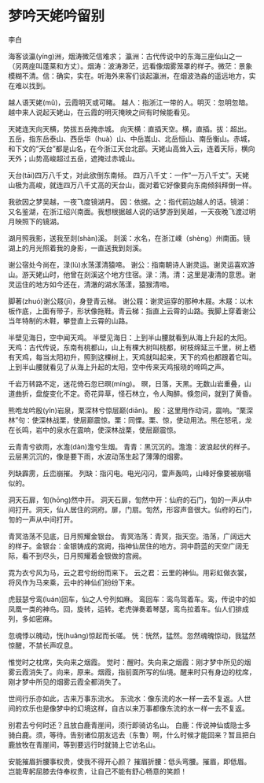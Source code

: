 <link href="../../css/style.css" rel="stylesheet" type="text/css" />

# 梦吟天姥吟留别

<span class="r">李白

<div class="p">

海客谈瀛(yíng)洲，烟涛微茫信难求；
<span class="comment">瀛洲：古代传说中的东海三座仙山之一（另两座叫蓬莱和方丈）。烟涛：波涛渺茫，远看像烟雾笼罩的样子。微茫：景象模糊不清。信：确实，实在。听海外来客们谈起瀛洲，在烟波浩淼的遥远地方，实在难以找到。

越人语天姥(mǔ)，云霞明灭或可睹。
<span class="comment">越人：指浙江一带的人。明灭：忽明忽暗。越中来人说起天姥山，在云霞的明灭掩映之间有时候能看见。

天姥连天向天横，势拔五岳掩赤城。
<span class="comment">向天横：直插天空。横，直插。拔：超出。五岳，指东岳泰山、西岳华（huà）山、中岳嵩山、北岳恒山、南岳衡山。赤城，和下文的“天台”都是山名，在今浙江天台北部。天姥山高耸入云，连着天际，横向天外；山势高峻超过五岳，遮掩过赤城山。

天台(tāi)四万八千丈，对此欲倒东南倾。
<span class="comment">四万八千丈：一作“一万八千丈”。天姥山极为高峻，就连四万八千丈高的天台山，面对着它好像要向东南倾斜拜倒一样。

我欲因之梦吴越，一夜飞度镜湖月。
<span class="comment">因：依据。之：指代前边越人的话。镜湖：又名鉴湖，在浙江绍兴南面。我想根据越人说的话梦游到吴越，一天夜晚飞渡过明月映照下的镜湖。   

湖月照我影，送我至剡(shàn)溪。
<span class="comment">剡溪：水名，在浙江嵊（shèng）州南面。镜湖上的月光照着我的身影，一直送我到剡溪。

谢公宿处今尚在，渌(lù)水荡漾清猿啼。
<span class="comment">谢公：指南朝诗人谢灵运。谢灵运喜欢游山。游天姥山时，他曾在剡溪这个地方住宿。渌：清。清：这里是凄清的意思。谢灵运住的地方如今还在，清澈的湖水荡漾，猿猴清啼。

脚著(zhuó)谢公屐(jī)，身登青云梯。
<span class="comment">谢公屐：谢灵运穿的那种木屐。木屐：以木板作底，上面有带子，形状像拖鞋。青云梯：指直上云霄的山路。我脚上穿着谢公当年特制的木鞋，攀登直上云霄的山路。

半壁见海日，空中闻天鸡。
<span class="comment">半壁见海日：上到半山腰就看到从海上升起的太阳。天鸡：古代传说，东南有桃都山，山上有棵大树叫桃都，树枝绵延三千里，树上栖有天鸡，每当太阳初升，照到这棵树上，天鸡就叫起来，天下的鸡也都跟着它叫。上到半山腰就看见了从海上升起的太阳，空中传来天鸡报晓的啼鸣之声。
   
千岩万转路不定，迷花倚石忽已暝(míng)。
<span class="comment">暝，日落，天黑。无数山岩重叠，山道曲折，盘旋变化不定。奇花异草，怪石林立，令人陶醉。倏忽间，就到了黄昏。

熊咆龙吟殷(yǐn)岩泉，栗深林兮惊层巅(diān)。
<span class="comment">殷：这里用作动词，震响。“栗深林”句：使深林战栗，使层巅震惊。栗：同慄。栗、惊，使动用法。熊在怒吼，龙在长鸣，岩中的泉水在震响，使深林战栗，使层巅震惊。

云青青兮欲雨，水澹(dàn)澹兮生烟。
<span class="comment">青青：黑沉沉的。澹澹：波浪起伏的样子。云层黑沉沉的，像是要下雨，水波动荡生起了薄薄的烟雾。

列缺霹雳，丘峦崩摧。
<span class="comment">列缺：指闪电。电光闪闪，雷声轰鸣，山峰好像要被崩塌似的。

洞天石扉，訇(hōng)然中开。
<span class="comment">洞天石扉，訇然中开：仙府的石门，訇的一声从中间打开。洞天，仙人居住的洞府。扉，门扇。訇然，形容声音很大。仙府的石门，訇的一声从中间打开。

青冥浩荡不见底，日月照耀金银台。
<span class="comment"> 青冥浩荡：青冥，指天空。浩荡，广阔远大的样子。金银台：金银铸成的宫阙，指神仙居住的地方。洞中蔚蓝的天空广阔无际，看不到尽头，日月照耀着金银做的宫阙。

霓为衣兮风为马，云之君兮纷纷而来下。
<span class="comment">云之君：云里的神仙。用彩虹做衣裳，将风作为马来乘，云中的神仙们纷纷下来。

虎鼓瑟兮鸾(luán)回车，仙之人兮列如麻。
<span class="comment">鸾回车：鸾鸟驾着车。鸾，传说中的如凤凰一类的神鸟。回，旋转，运转。老虎弹奏着琴瑟，鸾鸟拉着车。仙人们排成列，多如密麻。

忽魂悸以魄动，恍(huǎng)惊起而长嗟。
<span class="comment">恍：恍然，猛然。忽然魂魄惊动，我猛然惊醒，不禁长声叹息。

惟觉时之枕席，失向来之烟霞。
<span class="comment">觉时：醒时。失向来之烟霞：刚才梦中所见的烟雾云霞消失了。向来，原来。烟霞，指前面所写的仙境。醒来时只有身边的枕席，刚才梦中所见的烟雾云霞全都消失了。

世间行乐亦如此，古来万事东流水。
<span class="comment">东流水：像东流的水一样一去不复返。人世间的欢乐也是像梦中的幻境这样，自古以来万事都像东流的水一样一去不复返。

别君去兮何时还？且放白鹿青崖间，须行即骑访名山。
<span class="comment">白鹿：传说神仙或隐士多骑白鹿。须，等待。告别诸位朋友远去（东鲁）啊，什么时候才能回来？暂且把白鹿放牧在青崖间，等到要远行时就骑上它访名山。

安能摧眉折腰事权贵，使我不得开心颜？
<span class="comment">摧眉折腰：低头弯腰。摧眉，即低眉。岂能卑躬屈膝去侍奉权贵，让自己不能有舒心畅意的笑颜！
